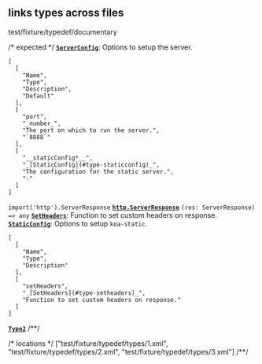 ## links types across files
test/fixture/typedef/documentary

/* expected */
__[`ServerConfig`](t-type)__: Options to setup the server.

```table
[
  [
    "Name",
    "Type",
    "Description",
    "Default"
  ],
  [
    "port",
    "_number_",
    "The port on which to run the server.",
    "`8888`"
  ],
  [
    "__staticConfig*__",
    "_[StaticConfig](#type-staticconfig)_",
    "The configuration for the static server.",
    "-"
  ]
]
```
`import('http').ServerResponse` __[`http.ServerResponse`](l-type)__
`(res: ServerResponse) => any` __[`SetHeaders`](t-type)__: Function to set custom headers on response.
__[`StaticConfig`](t-type)__: Options to setup `koa-static`.

```table
[
  [
    "Name",
    "Type",
    "Description"
  ],
  [
    "setHeaders",
    "_[SetHeaders](#type-setheaders)_",
    "Function to set custom headers on response."
  ]
]
```
__[`Type2`](t-type)__
/**/

/* locations */
["test/fixture/typedef/types/1.xml",
 "test/fixture/typedef/types/2.xml",
 "test/fixture/typedef/types/3.xml"]
/**/